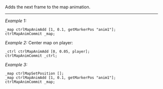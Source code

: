 Adds the next frame to the map animation.


---
*Example 1:*
```sqf
_map ctrlMapAnimAdd [1, 0.1, getMarkerPos "anim1"];
ctrlMapAnimCommit _map;
```

*Example 2:*
Center map on player:

```sqf
_ctrl ctrlMapAnimAdd [0, 0.05, player];
ctrlMapAnimCommit _ctrl;
```

*Example 3:*
```sqf
_map ctrlMapSetPosition [];
_map ctrlMapAnimAdd [1, 0.1, getMarkerPos "anim1"];
ctrlMapAnimCommit _map;
```
